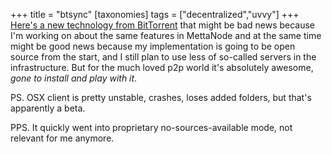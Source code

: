 +++
title = "btsync"
[taxonomies]
tags = ["decentralized","uvvy"]
+++
[Here's a new technology from BitTorrent](https://web.archive.org/web/20130430131930/http://labs.bittorrent.com/experiments/sync.html) that might be bad news because I'm working on about the same features in MettaNode and at the same time might be good news because my implementation is going to be open source from the start, and I still plan to use less of so-called servers in the infrastructure. But for the much loved p2p world it's absolutely awesome, *gone to install and play with it*.

PS. OSX client is pretty unstable, crashes, loses added folders, but that's apparently a beta.

PPS. It quickly went into proprietary no-sources-available mode, not relevant for me anymore.
